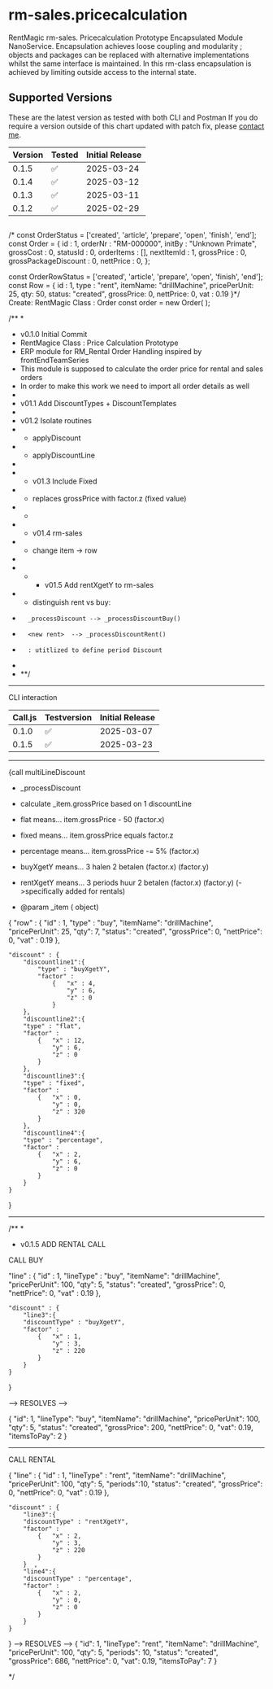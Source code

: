 # rm-sales.pricecalculation
 RentMagic rm-sales.
 Pricecalculation Prototype Encapsulated Module NanoService.
 Encapsulation achieves loose coupling and modularity ; objects and packages can be replaced 
 with alternative implementations whilst the same interface is maintained.
 In this rm-class encapsulation is achieved by limiting outside access to the internal state. 

## Supported Versions

These are the latest version as tested with both CLI and Postman
If you do require a version outside of this chart updated with patch fix,
please [contact me](mailto:lieuwe@panaderos.nl).

| Version | Tested                      | Initial Release   |
| ------- | ------------------------------------------ | ----------------- |
| 0.1.5   | :white_check_mark: 	    	| 2025-03-24   |
| 0.1.4   | :white_check_mark:          | 2025-03-12   |
| 0.1.3   | :white_check_mark:          | 2025-03-11   |
| 0.1.2   | :white_check_mark:          | 2025-02-29   |

## 

/* 
const OrderStatus = ['created', 'article', 'prepare', 'open', 'finish', 'end'];
const Order = {
      id : 1,
      orderNr : "RM-000000",
      initBy : "Unknown Primate",
      grossCost : 0,
      statusId : 0,
      orderItems : [],
      nextItemId : 1,
      grossPrice : 0,
      grossPackageDiscount : 0,
      nettPrice : 0,
};

const OrderRowStatus = ['created', 'article', 'prepare', 'open', 'finish', 'end'];
const Row = {
     id : 1,
     type : "rent",
     itemName: "drillMachine",
     pricePerUnit: 25,
     qty: 50, 
     status: "created", 
     grossPrice: 0, 
     nettPrice: 0, 
     vat : 0.19
}*/
Create:
RentMagic Class : Order
const order = new Order(  );



/** *
* v0.1.0 Initial Commit
* RentMagice Class : Price Calculation Prototype
* ERP module for RM_Rental Order Handling inspired by frontEndTeamSeries
* This module is supposed to calculate the order price for rental and sales orders
* In order to make this work we need to import all order details as well
* 
* v01.1 Add DiscountTypes + DiscountTemplates
* 
* v01.2 Isolate routines
* - applyDiscount
* - applyDiscountLine
* 
* * v01.3 Include Fixed 
* - replaces grossPrice with factor.z (fixed value)
* *
* * v01.4 rm-sales 
* - change item -> row
*
* * * v01.5 Add rentXgetY to rm-sales
* *  distinguish rent vs buy: 
*       _processDiscount --> _processDiscountBuy()
*       <new rent>  --> _processDiscountRent()
*       : utitlized to define period Discount
* 
* **/

- - -

CLI interaction 

| Call.js | Testversion                                  | Initial Release   |
| ------- | ------------------------------------------ | ----------------- |
| 0.1.0   | :white_check_mark:   | 2025-03-07          |
| 0.1.5   | :white_check_mark:   | 2025-03-23          | 

- - -

{call multiLineDiscount

* _processDiscount
* calculate _item.grossPrice based on 1 discountLine
* flat means... item.grossPrice - 50 (factor.x)
* fixed means... item.grossPrice equals factor.z
* percentage means... item.grossPrice -= 5% (factor.x)
* buyXgetY means... 3 halen 2 betalen (factor.x) (factor.y)
* rentXgetY means... 3 periods huur 2 betalen (factor.x) (factor.y) (->specifically added for rentals)

* @param _item ( object)

{
    "row" : {
         "id" : 1,
         "type" : "buy",
         "itemName": "drillMachine",
         "pricePerUnit": 25,
         "qty": 7, 
         "status": "created", 
         "grossPrice": 0, 
         "nettPrice": 0, 
         "vat" : 0.19
      },
        
    "discount" : {
        "discountline1":{
            "type" : "buyXgetY", 
            "factor" : 
                {   "x" : 4,
                    "y" : 6,
                    "z" : 0
                }
        }, 
        "discountline2":{
        "type" : "flat", 
        "factor" : 
            {   "x" : 12,
                "y" : 6,
                "z" : 0
            }
        },
        "discountline3":{
        "type" : "fixed", 
        "factor" : 
            {   "x" : 0,
                "y" : 0,
                "z" : 320
            }
        },        
        "discountline4":{
        "type" : "percentage", 
        "factor" : 
            {   "x" : 2,
                "y" : 6,
                "z" : 0
            }
        }  
    }
}

- - -

/** *
* v0.1.5 ADD RENTAL CALL

CALL BUY

"line" : {
         "id" : 1,
         "lineType" : "buy",
         "itemName": "drillMachine",
         "pricePerUnit": 100,
         "qty": 5, 
         "status": "created", 
         "grossPrice": 0, 
         "nettPrice": 0, 
         "vat" : 0.19
      },
        
    "discount" : {
        "line3":{
        "discountType" : "buyXgetY", 
        "factor" : 
            {   "x" : 1,
                "y" : 3,
                "z" : 220
            }
        }  
    }
}

--> RESOLVES --> 

{
    "id": 1,
    "lineType": "buy",
    "itemName": "drillMachine",
    "pricePerUnit": 100,
    "qty": 5,
    "status": "created",
    "grossPrice": 200,
    "nettPrice": 0,
    "vat": 0.19,
    "itemsToPay": 2
}

- - -


CALL RENTAL

{
    "line" : {
         "id" : 1,
         "lineType" : "rent",
         "itemName": "drillMachine",
         "pricePerUnit": 100,
         "qty": 5,
         "periods":10,
         "status": "created", 
         "grossPrice": 0, 
         "nettPrice": 0, 
         "vat" : 0.19
      },
        
    "discount" : {
        "line3":{
        "discountType" : "rentXgetY", 
        "factor" : 
            {   "x" : 2,
                "y" : 3,
                "z" : 220
            }
        }  ,
        "line4":{
        "discountType" : "percentage", 
        "factor" : 
            {   "x" : 2,
                "y" : 0,
                "z" : 0
            }
        }  
    }
}
--> RESOLVES --> 
{
    "id": 1,
    "lineType": "rent",
    "itemName": "drillMachine",
    "pricePerUnit": 100,
    "qty": 5,
    "periods": 10,
    "status": "created",
    "grossPrice": 686,
    "nettPrice": 0,
    "vat": 0.19,
    "itemsToPay": 7
}


*/

